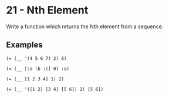 # 21 - Nth Element

Write a function which returns the Nth element from a sequence.


## Examples

    (= (__ '(4 5 6 7) 2) 6)

    (= (__ [:a :b :c] 0) :a)

    (= (__ [1 2 3 4] 1) 2)

    (= (__ '([1 2] [3 4] [5 6]) 2) [5 6])
